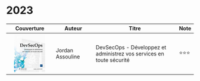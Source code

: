 # 2023



<table><thead><tr><th width="140" align="center">Couverture</th><th width="116">Auteur</th><th width="313">Titre</th><th>Note</th></tr></thead><tbody><tr><td align="center"><img src="../../.gitbook/assets/image (226).png" alt=""></td><td>Jordan Assouline</td><td>DevSecOps - Développez et administrez vos services en toute sécurité</td><td><span data-gb-custom-inline data-tag="emoji" data-code="2b50">⭐</span><span data-gb-custom-inline data-tag="emoji" data-code="2b50">⭐</span><span data-gb-custom-inline data-tag="emoji" data-code="2b50">⭐</span></td></tr></tbody></table>
